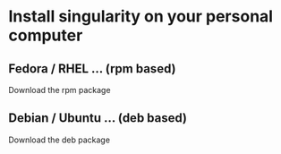 # Install singularity on your personal computer

## Fedora / RHEL ... (rpm based)

Download the rpm package

## Debian / Ubuntu ... (deb based)

Download the deb package

